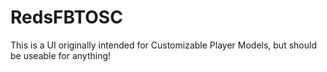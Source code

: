 # RedsFBTOSC
This is a UI originally intended for Customizable Player Models, but should be useable for anything!
